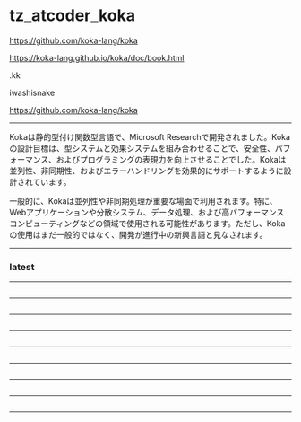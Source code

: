 # tz_atcoder_koka

https://github.com/koka-lang/koka

https://koka-lang.github.io/koka/doc/book.html

.kk

iwashisnake

https://github.com/koka-lang/koka


---

Kokaは静的型付け関数型言語で、Microsoft Researchで開発されました。Kokaの設計目標は、型システムと効果システムを組み合わせることで、安全性、パフォーマンス、およびプログラミングの表現力を向上させることでした。Kokaは並列性、非同期性、およびエラーハンドリングを効果的にサポートするように設計されています。

一般的に、Kokaは並列性や非同期処理が重要な場面で利用されます。特に、Webアプリケーションや分散システム、データ処理、および高パフォーマンスコンピューティングなどの領域で使用される可能性があります。ただし、Kokaの使用はまだ一般的ではなく、開発が進行中の新興言語と見なされます。

---

### latest

---
```

```
---
```

```
---
```

```
---
```

```
---
```

```
---
```

```
---
```

```
---
```

```
---
